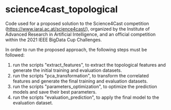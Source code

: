 # science4cast_topological

Code used for a proposed solution to the Science4Cast competition (https://www.iarai.ac.at/science4cast/), organized by the Institute of Advanced Research in Artificial Intelligence, and an official competition within the 2021 IEEE BigData Cup Challenges.

In order to run the proposed approach, the following steps must be followed:
1. run the scripts "extract_features", to extract the topological features and generate the initial training and evaluation datasets.
2. run the scripts "pca_transformation", to transform the correlated features  and generate the final training and evaluation datasets.
3. run the scripts "parameters_optimization", to optimize the prediction models and save their best parameters.
4. run the scripts "evaluation_prediction", to apply the final model to the evaluation dataset.
